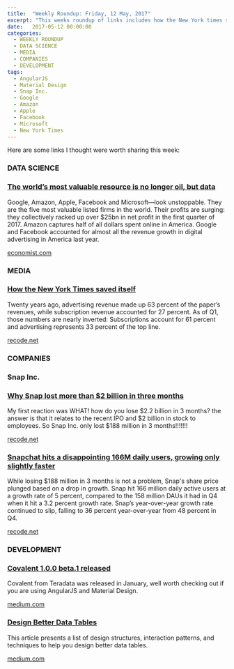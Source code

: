 ```yaml
---
title:  "Weekly Roundup: Friday, 12 May, 2017"
excerpt: "This weeks roundup of links includes how the New York times saved itself, how data is the new oil and Snap's first results as a public company."
date:   2017-05-12 00:00:00
categories:
  - WEEKLY ROUNDUP
  - DATA SCIENCE
  - MEDIA
  - COMPANIES
  - DEVELOPMENT
tags:
  - AngularJS
  - Material Design
  - Snap Inc.
  - Google
  - Amazon
  - Apple
  - Facebook
  - Microsoft
  - New York Times
---
```


Here are some links I thought were worth sharing this week:

<h3 class="category">DATA SCIENCE</h3>

<div class="item">
	<h3 class="item-header">
		<a href="http://www.economist.com/news/leaders/21721656-data-economy-demands-new-approach-antitrust-rules-worlds-most-valuable-resource">The world’s most valuable resource is no longer oil, but data</a>
	</h3>
	<p>
		Google, Amazon, Apple, Facebook and Microsoft—look unstoppable. They are the five most valuable listed firms in the world. Their profits are surging: they collectively racked up over $25bn in net profit in the first quarter of 2017. Amazon captures half of all dollars spent online in America. Google and Facebook accounted for almost all the revenue growth in digital advertising in America last year.
	</p>
	<span class="item-footer">
		<a href="http://www.economist.com/news/leaders/21721656-data-economy-demands-new-approach-antitrust-rules-worlds-most-valuable-resource">economist.com</a>
	</span>
</div>

<h3 class="category">MEDIA</h3>

<div class="item">
	<h3 class="item-header">
		<a href="https://www.recode.net/2017/5/4/15550052/new-york-times-subscription-advertising-revenue-chart">How the New York Times saved itself</a>
	</h3>
	<p>
		Twenty years ago, advertising revenue made up 63 percent of the paper’s revenues, while subscription revenue accounted for 27 percent. As of Q1, those numbers are nearly inverted: Subscriptions account for 61 percent and advertising represents 33 percent of the top line.
	</p>
	<span class="item-footer">
		<a href="https://www.recode.net/2017/5/4/15550052/new-york-times-subscription-advertising-revenue-chart">recode.net</a>
	</span>
</div>

<h3 class="category">COMPANIES</h3>

<h3>Snap Inc.</h3>

<div class="item">
	<h3 class="item-header">
		<a href="https://www.recode.net/2017/5/10/15617740/snapchat-two-billion-loss-evan-spiegel-stock-compensation-q1-wall-street">Why Snap lost more than $2 billion in three months</a>
	</h3>
	<p>
		My first reaction was WHAT! how do you lose $2.2 billion in 3 months? the answer is that it relates to the recent IPO and $2 billion in stock to employees. So Snap Inc. only lost $188 million in 3 months!!!!!!!
	</p>
	<span class="item-footer">
		<a href="https://www.recode.net/2017/5/10/15617740/snapchat-two-billion-loss-evan-spiegel-stock-compensation-q1-wall-street">recode.net</a>
	</span>
</div>

<div class="item">
	<h3 class="item-header">
		<a href="https://techcrunch.com/2017/05/10/snapchat-user-count/">Snapchat hits a disappointing 166M daily users, growing only slightly faster</a>
	</h3>
	<p>
		While losing $188 million in 3 months is not a problem, Snap's share price plunged based on a drop in growth. Snap hit 166 million daily active users at a growth rate of 5 percent, compared to the 158 million DAUs it had in Q4 when it hit a 3.2 percent growth rate. Snap’s year-over-year growth rate continued to slip, falling to 36 percent year-over-year from 48 percent in Q4.
	</p>
	<span class="item-footer">
		<a href="https://techcrunch.com/2017/05/10/snapchat-user-count/">recode.net</a>
	</span>
</div>

<h3 class="category">DEVELOPMENT</h3>

<div class="item">
	<h3 class="item-header">
		<a href="https://medium.com/covalent-ui/covalent-1-0-0-beta-1-released-e3c2d07fdfc2">Covalent 1.0.0 beta.1 released</a>
	</h3>
	<p>
		Covalent from Teradata was released in January, well worth checking out if you are using AngularJS and Material Design.
	</p>
	<span class="item-footer">
		<a href="https://medium.com/covalent-ui/covalent-1-0-0-beta-1-released-e3c2d07fdfc2">medium.com</a>
	</span>
</div>

<div class="item">
	<h3 class="item-header">
		<a href="https://uxdesign.cc/design-better-data-tables-4ecc99d23356">Design Better Data Tables</a>
	</h3>
	<p>
		This article presents a list of design structures, interaction patterns, and techniques to help you design better data tables.
	</p>
	<span class="item-footer">
		<a href="https://uxdesign.cc/design-better-data-tables-4ecc99d23356">medium.com</a>
	</span>
</div>